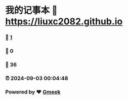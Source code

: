 # 我的记事本 :link: https://liuxc2082.github.io 
### :page_facing_up: [1](https://liuxc2082.github.io/tag.html) 
### :speech_balloon: 0 
### :hibiscus: 36 
### :alarm_clock: 2024-09-03 00:04:48 
### Powered by :heart: [Gmeek](https://github.com/Meekdai/Gmeek)

